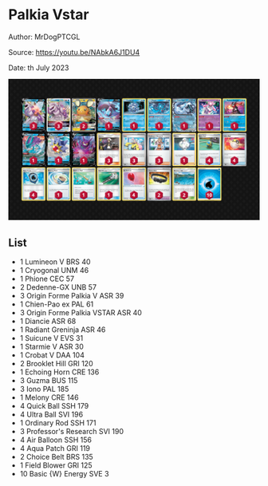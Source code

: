 # Palkia Vstar

Author: MrDogPTCGL

Source: <https://youtu.be/NAbkA6J1DU4>

Date: th July 2023

![decklist](../../images/PAL/Palkia%20Vstar/4-%20Palkia%20Vstar.png)

## List

* 1 Lumineon V BRS 40
* 1 Cryogonal UNM 46
* 1 Phione CEC 57
* 2 Dedenne-GX UNB 57
* 3 Origin Forme Palkia V ASR 39
* 1 Chien-Pao ex PAL 61
* 3 Origin Forme Palkia VSTAR ASR 40
* 1 Diancie ASR 68
* 1 Radiant Greninja ASR 46
* 1 Suicune V EVS 31
* 1 Starmie V ASR 30
* 1 Crobat V DAA 104
* 2 Brooklet Hill GRI 120
* 1 Echoing Horn CRE 136
* 3 Guzma BUS 115
* 3 Iono PAL 185
* 1 Melony CRE 146
* 4 Quick Ball SSH 179
* 4 Ultra Ball SVI 196
* 1 Ordinary Rod SSH 171
* 3 Professor's Research SVI 190
* 4 Air Balloon SSH 156
* 4 Aqua Patch GRI 119
* 2 Choice Belt BRS 135
* 1 Field Blower GRI 125
* 10 Basic {W} Energy SVE 3
